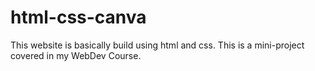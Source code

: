 # html-css-canva
This website is basically build using html and css. This is a mini-project covered in my WebDev Course.
